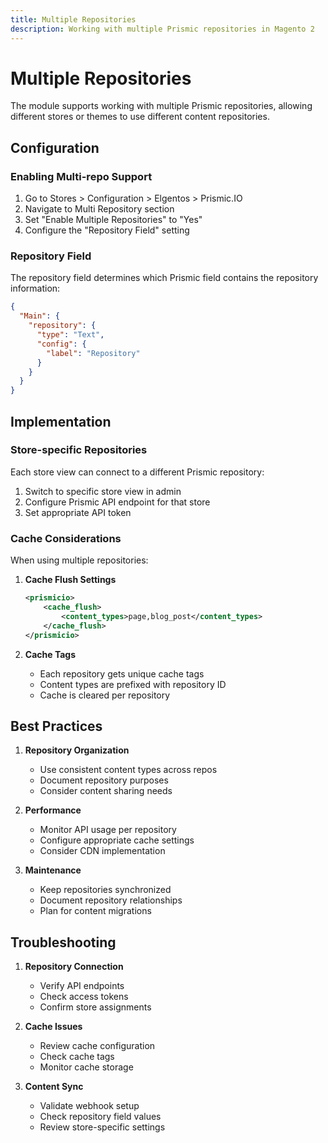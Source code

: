 ```yaml
---
title: Multiple Repositories
description: Working with multiple Prismic repositories in Magento 2
---
```


# Multiple Repositories

The module supports working with multiple Prismic repositories, allowing different stores or themes to use different content repositories.

## Configuration

### Enabling Multi-repo Support

1. Go to Stores > Configuration > Elgentos > Prismic.IO
2. Navigate to Multi Repository section
3. Set "Enable Multiple Repositories" to "Yes"
4. Configure the "Repository Field" setting

### Repository Field

The repository field determines which Prismic field contains the repository information:

```json
{
  "Main": {
    "repository": {
      "type": "Text",
      "config": {
        "label": "Repository"
      }
    }
  }
}
```

## Implementation

### Store-specific Repositories

Each store view can connect to a different Prismic repository:

1. Switch to specific store view in admin
2. Configure Prismic API endpoint for that store
3. Set appropriate API token

### Cache Considerations

When using multiple repositories:

1. **Cache Flush Settings**
   ```xml
   <prismicio>
       <cache_flush>
           <content_types>page,blog_post</content_types>
       </cache_flush>
   </prismicio>
   ```

2. **Cache Tags**
   - Each repository gets unique cache tags
   - Content types are prefixed with repository ID
   - Cache is cleared per repository

## Best Practices

1. **Repository Organization**
   - Use consistent content types across repos
   - Document repository purposes
   - Consider content sharing needs

2. **Performance**
   - Monitor API usage per repository
   - Configure appropriate cache settings
   - Consider CDN implementation

3. **Maintenance**
   - Keep repositories synchronized
   - Document repository relationships
   - Plan for content migrations

## Troubleshooting

1. **Repository Connection**
   - Verify API endpoints
   - Check access tokens
   - Confirm store assignments

2. **Cache Issues**
   - Review cache configuration
   - Check cache tags
   - Monitor cache storage

3. **Content Sync**
   - Validate webhook setup
   - Check repository field values
   - Review store-specific settings 